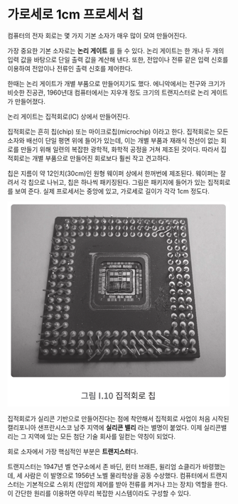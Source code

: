 # 가로세로 1cm 프로세서 칩 

컴퓨터의 전자 회로는 몇 가지 기본 소자가 매우 많이 모여 만들어진다. 

가장 중요한 기본 소자로는 **논리 게이트** 를 들 수 있다. 논리 게이트는 한 개나 두 개의 입력 값을 바탕으로 단일 출력 값을 계산해 낸다. 또한, 전압이나 전류 같은 입력 신호를 이용하여 전압이나 전류인 출력 신호를 제어한다. 

한때는 논리 게이트가 개별 부품으로 만들어지기도 했다. 에니악에서는 전구와 크기가 비슷한 진공관, 1960년대 컴퓨터에서는 지우개 정도 크기의 트랜지스터로 논리 게이트가 만들어졌다. 

논리 게이트는 집적회로(IC) 상에서 만들어진다. 

집적회로는 흔히 칩(chip) 또는 마이크로칩(microchip) 이라고 한다. 집적회로는 모든 소자와 배선이 단일 평면 위에 들어가 있는데, 이는 개별 부품과 재래식 전선이 없는 회로를 만들기 위해 일련의 복잡한 광학적, 화학적 공정을 거쳐 제조된 것이다. 따라서 집적회로는 개별 부품으로 만들어진 회로보다 훨씬 작고 견고하다. 

칩은 지름이 약 12인치(30cm)인 원형 웨이퍼 상에서 한꺼번에 제조된다. 웨이퍼는 잘려서 각 칩으로 나뉘고, 칩은 하나씩 패키징된다. 그림은 패키지에 들어가 있는 집적회로를 보여 준다. 실제 프로세서는 중앙에 있고, 가로세로 길이가 각각 1cm 정도다. 

![/img/[1일_1로그]_집적회로.png](/img/[1일_1로그]_집적회로.png)

집적회로가 실리콘 기반으로 만들어진다는 점에 착안해서 집적회로 사업이 처음 시작된 캘리포니아 샌프란시스코 남주 지역에 **실리콘 밸리** 라는 별명이 붙었다. 이제 실리콘밸리는 그 지역에 있는 모든 첨단 기술 회사를 일컫는 약칭이 되었다. 

회로 소자에서 가장 핵심적인 부분은 **트랜지스터**다. 

트랜지스터는 1947년 벨 연구소에서 존 바딘, 윈터 브래튼, 윌리엄 쇼클리가 바령했는데, 세 사람은 이 발명으로 1956년 노벨 물리학상을 공동 수상했다. 컴퓨터에서 트랜지스터는 기본적으로 스위치 (전압의 제어를 받아 전류를 켜거나 끄는 장치) 역할을 한다. 이 간단한 원리를 이용하면 아무리 복잡한 시스템이라도 구성할 수 있다.
